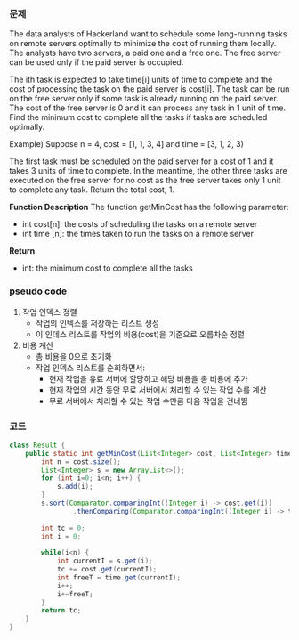 ### 문제
The data analysts of Hackerland want to schedule some long-running tasks on remote servers optimally to minimize the cost of running them locally. The analysts have two servers, a paid one and a free one. The free server can be used only if the paid server is occupied.

The ith task is expected to take time[i] units of time to complete and the cost of processing the task on the paid server is cost[i]. The task can be run on the free server only if some task is already running on the paid server. The cost of the free server is 0 and it can process any task in 1 unit of time.
Find the minimum cost to complete all the tasks if tasks are scheduled optimally.

Example)
Suppose n = 4, cost = [1, 1, 3, 4] and time = [3, 1, 2, 3)

The first task must be scheduled on the paid server for a cost of 1 and it takes 3 units of time to complete. In the meantime, the other three tasks are executed on the free server for no cost as the free server takes only 1 unit to complete any task. Return the total cost, 1.

**Function Description**
The function getMinCost has the following parameter:
- int cost[n]: the costs of scheduling the tasks on a remote server
- int time [n]: the times taken to run the tasks on a remote server

**Return**
- int: the minimum cost to complete all the tasks

### pseudo code
1. 작업 인덱스 정렬
   - 작업의 인텍스를 저장하는 리스트 생성
   - 이 인데스 리스트를 작업의 비용(cost)을 기준으로 오름차순 정렬
2. 비용 계산
   - 총 비용을 0으로 초기화
   - 작업 인덱스 리스트를 순회하면서:
     - 현재 작업을 유료 서버에 할당하고 해당 비용을 총 비용에 추가
     - 현재 작업의 시간 동안 무료 서버에서 처리할 수 있는 작업 수를 계산
     - 무료 서버에서 처리할 수 있는 작업 수만큼 다음 작업을 건너뜀


### 코드
```java
class Result {
    public static int getMinCost(List<Integer> cost, List<Integer> time) {
        int n = cost.size();
        List<Integer> s = new ArrayList<>();
        for (int i=0; i<n; i++) {
            s.add(i);
        }
        s.sort(Comparator.comparingInt((Integer i) -> cost.get(i))
                .thenComparing(Comparator.comparingInt((Integer i) -> time.get(i)).reversed()));
        
        int tc = 0;
        int i = 0;
        
        while(i<n) {
            int currentI = s.get(i);
            tc += cost.get(currentI);
            int freeT = time.get(currentI);
            i++;
            i+=freeT;
        }
        return tc;
    }
}
```